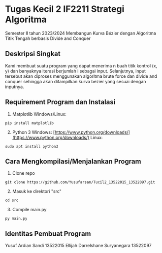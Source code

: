# Tugas Kecil 2 IF2211 Strategi Algoritma 
Semester II tahun 2023/2024 
Membangun Kurva Bézier dengan Algoritma Titik Tengah berbasis Divide and Conquer 

## Deskripsi Singkat
Kami membuat suatu program yang dapat menerima n buah titik kontrol (x, y) dan banyaknya iterasi berjumlah i sebagai input. Selanjutnya, input tersebut akan diproses menggunakan algoritma brute force dan divide and conquer sehingga akan ditampilkan kurva bezier yang sesuai dengan inputnya.

## Requirement Program dan Instalasi
1. Matplotlib
Windows/Linux:
```
pip install matplotlib
```
2. Python 3
Windows:
[https://www.python.org/downloads/](https://www.python.org/downloads/)
Linux:
```
sudo apt install python3
```

## Cara Mengkompilasi/Menjalankan Program
1. Clone repo
```
git clone https://github.com/Yusufarsan/Tucil2_13522015_13522097.git
```
2. Masuk ke direktori "src"
```
cd src
```
3. Compile main.py
```
py main.py
```

## Identitas Pembuat Program
Yusuf Ardian Sandi                 13522015
Ellijah Darrelshane Suryanegara    13522097
